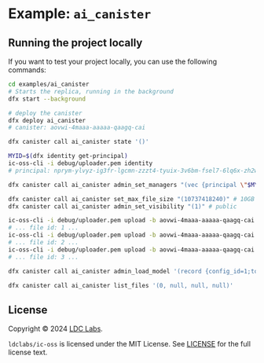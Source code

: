 # Example: `ai_canister`

## Running the project locally

If you want to test your project locally, you can use the following commands:

```bash
cd examples/ai_canister
# Starts the replica, running in the background
dfx start --background

# deploy the canister
dfx deploy ai_canister
# canister: aovwi-4maaa-aaaaa-qaagq-cai

dfx canister call ai_canister state '()'

MYID=$(dfx identity get-principal)
ic-oss-cli -i debug/uploader.pem identity
# principal: nprym-ylvyz-ig3fr-lgcmn-zzzt4-tyuix-3v6bm-fsel7-6lq6x-zh2w7-zqe

dfx canister call ai_canister admin_set_managers "(vec {principal \"$MYID\"; principal \"nprym-ylvyz-ig3fr-lgcmn-zzzt4-tyuix-3v6bm-fsel7-6lq6x-zh2w7-zqe\"})"

dfx canister call ai_canister set_max_file_size "(10737418240)" # 10GB
dfx canister call ai_canister admin_set_visibility "(1)" # public

ic-oss-cli -i debug/uploader.pem upload -b aovwi-4maaa-aaaaa-qaagq-cai --file Qwen1.5-0.5B-Chat/config.json
# ... file id: 1 ...
ic-oss-cli -i debug/uploader.pem upload -b aovwi-4maaa-aaaaa-qaagq-cai --file Qwen1.5-0.5B-Chat/tokenizer.json
# ... file id: 2 ...
ic-oss-cli -i debug/uploader.pem upload -b aovwi-4maaa-aaaaa-qaagq-cai --file Qwen1.5-0.5B-Chat/model.safetensors
# ... file id: 3 ...

dfx canister call ai_canister admin_load_model '(record {config_id=1;tokenizer_id=2;model_id=3})'

dfx canister call ai_canister list_files '(0, null, null, null)'
```

## License
Copyright © 2024 [LDC Labs](https://github.com/ldclabs).

`ldclabs/ic-oss` is licensed under the MIT License. See [LICENSE](../../LICENSE-MIT) for the full license text.